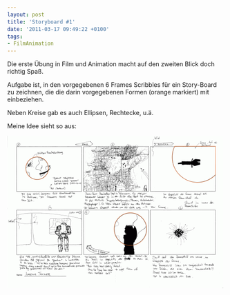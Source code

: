 ```yaml
---
layout: post
title: 'Storyboard #1'
date: '2011-03-17 09:49:22 +0100'
tags:
- FilmAnimation
---
```

<p>Die erste Übung in Film und Animation macht auf den zweiten Blick doch richtig Spaß.</p>
<p>Aufgabe ist, in den vorgegebenen 6 Frames Scribbles für ein Story-Board zu zeichnen, die die darin vorgegebenen Formen (orange markiert) mit einbeziehen.</p>
<p>Neben Kreise gab es auch Ellipsen, Rechtecke, u.ä.</p>
<p>Meine Idee sieht so aus:</p>
<p><a href="/uploads/2011/03/Uebung-01.png"><img class="alignnone size-medium wp-image-444" title="Storyboard #1" src="/uploads/2011/03/Uebung-01-500x354.png" alt="" width="500" height="354" /></a></p>

